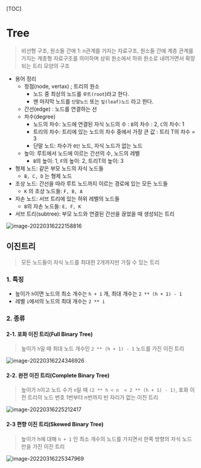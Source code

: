 [TOC]



# Tree

> 비선형 구조, 원소들 간에 1: n관계를 가지는 자료구조, 원소들 간에 계층 관계를 가지는 계층형 자료구조를 의미하며 상위 원소에서 하위 원소로 내려가면서 확장되는 트리 모양의 구조

- 용어 정리
  - 정점(node, vertax) ; 트리의 원소
    - 노드 중 최상의 노드를 `루트(root`)라고 한다.
    - 맨 마지막 노드를 `단말노드` 또는 `잎(leaf)노드` 라고 한다.
  - 간선(edge) : 노드를 연결하는 선
  - 차수(degree)
    - 노드의 차수: 노드에 연결된 자식 노드의 수 : `B`의 차수 : 2, `C`의 차수: 1
    - 트리의 차수: 트리에 있는 노드의 차수 중에서 가장 큰 값 : 트리 T의 차수 = 3
    - 단말 노드: 차수가 `0인` 노드, 자식 노드가 없는 노드
  - 높이: 루트에서 노드에 이르는 간선의 수, 노드의 레벨
    - `B`의 높이: 1, `F`의 높이: 2, 트리T의 높이: 3
- 형제 노드: 같은 부모 노드의 자식 노드들
  - `B, C, D` 는 형제 노드
- 조상 노드:  간선을 따라 루트 노드까지 이르는 경로에 있는 모든 노드들
  - `K` 의 조상 노드들: `F, B, A`
- 자손 노드: 서브 트리에 있는 하위 레벨의 노드들
  - `B`의 자손 노드들: `E, F, K` 
- 서브 트리(subtree): 부모 노드와 연결된 간선을 끊었을 때 생성되는 트리

![image-20220316222158816](C:\Users\jiunHan\Desktop\TIL\Algorithm\image-20220316222158816.png)

## 이진트리

> 모든 노드들이 자식 노드를 최대한 2개까지만 가질 수 있는 트리

### 1. 특징

- 높이가 `h`이면 노드의 최소 개수는 `h + 1` 개, 최대 개수는 `2 ** (h + 1) - 1`
- 레벨 `i`에서의 노드의 최대 개수는 `2 ** i` 



### 2. 종류

#### 2-1. 포화 이진 트리(Full Binary Tree)

> 높이가 `h`일 때 최대 노드 개수인 `2 ** (h + 1) - 1`  노드를 가진 이진 트리

![image-20220316224346926](C:\Users\jiunHan\Desktop\TIL\Algorithm\image-20220316224346926.png)

#### 2-2. 완전 이진 트리(Complete Binary Tree)

> 높이가 `h`이고 노드 수가 `n`일 때 `(2 ** h < n  < 2 ** (h + 1) - 1)`, 포화 이전 트리의 노드 번호 1번부터 n번까지 빈 자리가 없는 이진 트리

![image-20220316225212417](C:\Users\jiunHan\Desktop\TIL\Algorithm\image-20220316225212417.png)

#### 2-3 편향 이진 트리(Skewed Binary Tree)

> 높이가 h에 대해 `h + 1` 인 최소 개수의 노드를 가지면서 한쪽 방향의 자식 노드만을 가진 이진 트리

![image-20220316225347969](C:\Users\jiunHan\Desktop\TIL\Algorithm\image-20220316225347969.png)